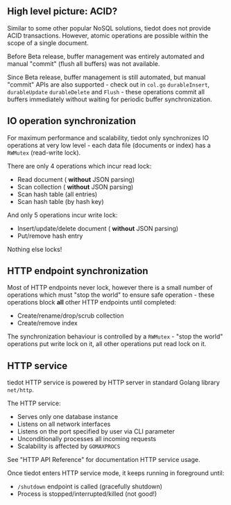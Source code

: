 ## High level picture: ACID?

Similar to some other popular NoSQL solutions, tiedot does not provide ACID transactions. However, atomic operations are possible within the scope of a single document.

Before Beta release, buffer management was entirely automated and manual "commit" (flush all buffers) was not available.

Since Beta release, buffer management is still automated, but manual "commit" APIs are also supported - check out in `col.go` `durableInsert`, `durableUpdate` `durableDelete` and `Flush` - these operations commit all buffers immediately without waiting for periodic buffer synchronization.

## IO operation synchronization

For maximum performance and scalability, tiedot only synchronizes IO operations at very low level - each data file (documents or index) has a `RWMutex` (read-write lock).

There are only 4 operations which incur read lock:

- Read document ( __without__ JSON parsing)
- Scan collection ( __without__ JSON parsing)
- Scan hash table (all entries)
- Scan hash table (by hash key)

And only 5 operations incur write lock:

- Insert/update/delete document ( __without__ JSON parsing)
- Put/remove hash entry

Nothing else locks!

## HTTP endpoint synchronization

Most of HTTP endpoints never lock, however there is a small number of operations which must "stop the world" to ensure safe operation - these operations block __all__ other HTTP endpoints until completed:

- Create/rename/drop/scrub collection
- Create/remove index

The synchronization behaviour is controlled by a `RWMutex` - "stop the world" operations put write lock on it, all other operations put read lock on it.

## HTTP service

tiedot HTTP service is powered by HTTP server in standard Golang library `net/http`.

The HTTP service:

- Serves only one database instance
- Listens on all network interfaces
- Listens on the port specified by user via CLI parameter
- Unconditionally processes all incoming requests
- Scalability is affected by `GOMAXPROCS`

See "HTTP API Reference" for documentation HTTP service usage.

Once tiedot enters HTTP service mode, it keeps running in foreground until:

- `/shutdown` endpoint is called (gracefully shutdown)
- Process is stopped/interrupted/killed (not good!)